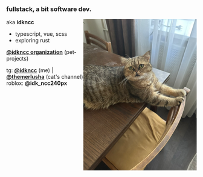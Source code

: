 ### fullstack, a bit software dev.
<img align="right" src="cat.png" width="300">

aka **idkncc**

- typescript, vue, scss
- exploring rust



[**@idkncc organization**](https://github.com/idkncc) (pet-projects)

tg: [**@idkncc**](https://t.me/idkncc) (me) | [**@themerlusha**](https://t.me/themerlusha) (cat's channel)
roblox: **@idk_ncc240px**
